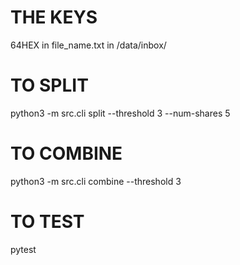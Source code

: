 # THE KEYS
64HEX in file_name.txt in /data/inbox/

# TO SPLIT
python3 -m src.cli split --threshold 3 --num-shares 5

# TO COMBINE
python3 -m src.cli combine --threshold 3

# TO TEST
pytest